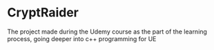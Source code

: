 # CryptRaider
 The project made during the Udemy course as the part of the learning process, going deeper into c++ programming for UE
